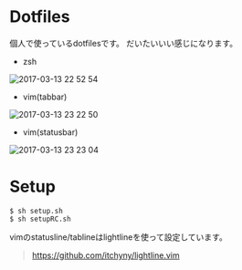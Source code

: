 # Dotfiles

個人で使っているdotfilesです。
だいたいいい感じになります。

- zsh

![2017-03-13 22 52 54](https://cloud.githubusercontent.com/assets/783878/23858264/39aa3544-0843-11e7-9f39-2dc97be0d6b1.png)

- vim(tabbar) 

![2017-03-13 23 22 50](https://cloud.githubusercontent.com/assets/783878/23858536/15dee8f2-0844-11e7-9abf-2c31342e0cfb.png)

- vim(statusbar)

![2017-03-13 23 23 04](https://cloud.githubusercontent.com/assets/783878/23858537/1659c342-0844-11e7-8631-1109c068f121.png)



# Setup
```
$ sh setup.sh
$ sh setupRC.sh
```

vimのstatusline/tablineはlightlineを使って設定しています。
> https://github.com/itchyny/lightline.vim
